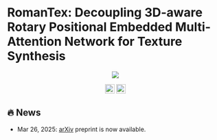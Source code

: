 # RomanTex: Decoupling 3D-aware Rotary Positional Embedded Multi-Attention Network for Texture Synthesis
<p align="center"> 
  <img src="./assets/teaser.jpg">

</p>


<div align="center">
  <a href=https://oakshy.github.io/RomanTex/ target="_blank"><img src= https://img.shields.io/badge/Project%20page-bb8a2e.svg?logo=github height=22px></a>
  <a href=https://arxiv.org/abs/2503.19011 target="_blank"><img src=https://img.shields.io/badge/arXiv-b5212f.svg?logo=arxiv height=22px></a>
</div>


## 🔥 News

- Mar 26, 2025: [arXiv](https://arxiv.org/abs/2503.19011) preprint is now available.